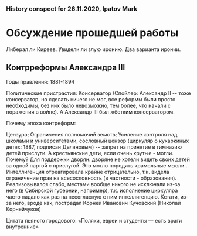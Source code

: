 ### History conspect for 26.11.2020, Ipatov Mark

# Обсуждение прошедшей работы
Либерал ли Киреев. Увидели ли злую иронию. Два варианта иронии.

## Контрреформы Александра III

Годы правления: 1881-1894

Политические пристрастия: Консерватор
(Спойлер: Александр II -- тоже консерватор, но сделать ничего не мог, все реформы были просто необходимы, без них было невозможно, тем более, что начали с поражения в войне). А Александр III был жёстким консерватором.

Почему эпоха контреформ:

Цензура;
Ограничения полномочий земств;
Усиление контроля над школами и университетами, сословный цензор (циркуляр о кухаркиных детях: 1887, подписан Деляновым) -- запрет на принятие в гимназию детей прислуги. А крестьянские дети, если очень крутые - могли. Почему? Для поддержки дворян: дворяне не хотели видеть своих детей за одной партой с прислугой. Это могло породить крамольные мысли… Интеллигенция отреагировала крайне отрицательно, т.к. видела ограничение прав на всесословность (в частности - образования). Реализовывался слабо, местами вообще никого не исключали из-за него (в Сибирской губернии, например), т.к. исполнение циркуляра часто падало как раз на несогласную с ним интеллигенцию.
Кстати, из-за него, вроде как, пострадал Корней Иванович Кучовский (Николай Корнейчуков)

Цитата пьяного городового:
  «Поляки, евреи и студенты — есть враги внутренние»
